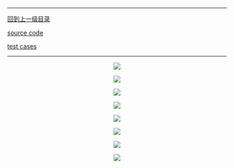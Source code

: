----------
[回到上一级目录](https://zhaochenyou.github.io/Way-to-Algorithm/Chapter-3/)

[source code](https://github.com/zhaochenyou/Way-to-Algorithm/blob/master/Chapter-3/src/LeftistTree.hpp)

[test cases](https://github.com/zhaochenyou/Way-to-Algorithm/blob/master/Chapter-3/src/LeftistTree.cpp)

----------
<p align="center"><img src="https://github.com/zhaochenyou/Way-to-Algorithm/raw/master/Chapter-3/res/5-LeftistTree-1.png" /></p>
<p align="center"><img src="https://github.com/zhaochenyou/Way-to-Algorithm/raw/master/Chapter-3/res/5-LeftistTree-2.png" /></p>
<p align="center"><img src="https://github.com/zhaochenyou/Way-to-Algorithm/raw/master/Chapter-3/res/5-LeftistTree-3.png" /></p>
<p align="center"><img src="https://github.com/zhaochenyou/Way-to-Algorithm/raw/master/Chapter-3/res/5-LeftistTree-4.png" /></p>
<p align="center"><img src="https://github.com/zhaochenyou/Way-to-Algorithm/raw/master/Chapter-3/res/5-LeftistTree-5.png" /></p>
<p align="center"><img src="https://github.com/zhaochenyou/Way-to-Algorithm/raw/master/Chapter-3/res/5-LeftistTree-6.png" /></p>
<p align="center"><img src="https://github.com/zhaochenyou/Way-to-Algorithm/raw/master/Chapter-3/res/5-LeftistTree-7.png" /></p>
<p align="center"><img src="https://github.com/zhaochenyou/Way-to-Algorithm/raw/master/Chapter-3/res/5-LeftistTree-8.png" /></p>
